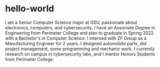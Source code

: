 # hello-world
I am a Senior Computer Science major at GSU, passionate about electronics, computers, and cybersecurity.
I have an Associate Degree in Engineering from Perimeter College and plan to graduate in Spring 2022 with a Bachelor's in Computer Science.
I interned with ZF Group as a Manufacturing Engineer for 2 years. I designed automobile parts, did project management, some programming and mechanic work.
I currently research on campus in cybersecurity labs, and I mentor Honors Students from Perimeter College. 
